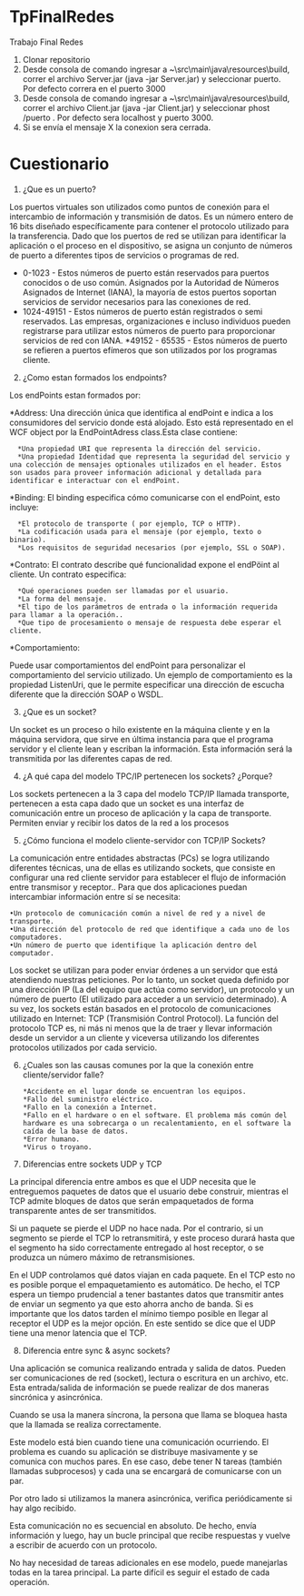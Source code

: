 # TpFinalRedes
Trabajo Final Redes

1) Clonar repositorio
2) Desde consola de comando ingresar a ~\src\main\java\resources\build\, correr el archivo Server.jar (java -jar Server.jar) y seleccionar puerto. Por defecto correra en el puerto 3000
3) Desde consola de comando ingresar a ~\src\main\java\resources\build\, correr el archivo Client.jar (java -jar Client.jar) y seleccionar phost /puerto . Por defecto sera localhost y puerto 3000.
4) Si se envía el mensaje X la conexion sera cerrada.

# Cuestionario

1. ¿Que es un puerto? 

 Los puertos virtuales son utilizados como puntos de conexión para el intercambio de información y transmisión de datos. Es un número entero de 16 bits diseñado específicamente para contener el protocolo utilizado para la transferencia. Dado que los puertos de red se utilizan para identificar la aplicación o el proceso en el dispositivo, se asigna un conjunto de números de puerto a diferentes tipos de servicios o programas de red.
  * 0-1023 - Estos números de puerto están reservados para puertos conocidos o de uso común. Asignados por la Autoridad de Números Asignados de Internet (IANA), la mayoría de estos puertos soportan servicios de servidor necesarios para las conexiones de red.
  * 1024-49151 - Estos números de puerto están registrados o semi reservados. Las empresas, organizaciones e incluso individuos pueden registrarse para utilizar estos números de puerto para proporcionar servicios de red con IANA.
  *49152 - 65535 - Estos números de puerto se refieren a puertos efímeros que son utilizados por los programas cliente.

2. ¿Como estan formados los endpoints?

Los endPoints estan formados por:

  *Address: Una dirección única que identifica al endPoint e indica a los consumidores del servicio donde está alojado. Esto está representado en el WCF object por la EndPointAdress class.Esta clase contiene: 
  
      *Una propiedad URI que representa la dirección del servicio.
      *Una propiedad Identidad que representa la seguridad del servicio y una colección de mensajes optionales utilizados en el header. Estos son usados para proveer información adicional y detallada para identificar e interactuar con el endPoint.

  *Binding: El binding especifica cómo comunicarse con el endPoint, esto incluye:
  
      *El protocolo de transporte ( por ejemplo, TCP o HTTP).
      *La codificación usada para el mensaje (por ejemplo, texto o binario).
      *Los requisitos de seguridad necesarios (por ejemplo, SSL o SOAP).

  *Contrato: El contrato describe qué funcionalidad expone el endPöint al cliente. Un contrato especifica: 
  
      *Qué operaciones pueden ser llamadas por el usuario.
      *La forma del mensaje.
      *El tipo de los parámetros de entrada o la información requerida para llamar a la operación..
      *Que tipo de procesamiento o mensaje de respuesta debe esperar el cliente. 

  *Comportamiento:  
  
Puede usar comportamientos del endPoint para personalizar el comportamiento del servicio utilizado. Un ejemplo de comportamiento es la propiedad ListenUri, que le permite especificar una dirección de escucha diferente que la dirección SOAP o WSDL. 
 

3. ¿Que es un socket? 

Un socket es un proceso o hilo existente en la máquina cliente y en la máquina servidora, que sirve en última instancia para que el programa servidor y el cliente lean y escriban la información. Esta información será la transmitida por las diferentes capas de red.

4. ¿A qué capa del modelo TPC/IP pertenecen los sockets? ¿Porque? 

Los sockets pertenecen a la 3 capa del modelo TCP/IP llamada transporte, pertenecen a esta capa dado que un socket es una interfaz de comunicación entre un proceso de aplicación y la capa de transporte. Permiten enviar y recibir los datos de la red a los procesos 

5. ¿Cómo funciona el modelo cliente-servidor con TCP/IP Sockets? 

La comunicación entre entidades abstractas (PCs) se logra utilizando diferentes técnicas, una de ellas es utilizando sockets, que consiste en configurar una red cliente servidor para establecer el flujo de información entre transmisor y receptor.. Para que dos aplicaciones puedan intercambiar información entre sí se necesita:

    •Un protocolo de comunicación común a nivel de red y a nivel de transporte. 
    •Una dirección del protocolo de red que identifique a cada uno de los computadores. 
    •Un número de puerto que identifique la aplicación dentro del computador. 
  
Los socket se utilizan para poder enviar órdenes a un servidor que está atendiendo nuestras peticiones. Por lo tanto, un socket queda definido por una dirección IP (La del equipo que actúa como servidor), un protocolo y un número de puerto (El utilizado para acceder a un servicio determinado). A su vez, los sockets están basados en el protocolo de comunicaciones utilizado en Internet: TCP (Transmisión Control Protocol). La función del protocolo TCP es, ni más ni menos que la de traer y llevar información desde un servidor a un cliente y viceversa utilizando los diferentes protocolos utilizados por cada servicio.

6. ¿Cuales son las causas comunes por la que la conexión entre cliente/servidor falle?
 
       *Accidente en el lugar donde se encuentran los equipos.
       *Fallo del suministro eléctrico.
       *Fallo en la conexión a Internet.
       *Fallo en el hardware o en el software. El problema más común del hardware es una sobrecarga o un recalentamiento, en el software la caída de la base de datos.
       *Error humano.
       *Virus o troyano.

7. Diferencias entre sockets UDP y TCP 

 La principal diferencia entre ambos es que el UDP necesita que le entreguemos paquetes de datos que el usuario debe construir, mientras el TCP admite bloques de datos que serán empaquetados de forma transparente antes de ser transmitidos.
 
Si un paquete se pierde el UDP no hace nada. Por el contrario, si un segmento se pierde el TCP lo retransmitirá, y este proceso durará hasta que el segmento ha sido correctamente entregado al host receptor, o se produzca un número máximo de retransmisiones.

 En el UDP controlamos qué datos viajan en cada paquete. En el TCP esto no es posible porque el empaquetamiento es automático. De hecho, el TCP espera un tiempo prudencial a tener bastantes datos que transmitir antes de enviar un segmento ya que esto ahorra ancho de banda. Si es importante que los datos tarden el mínimo tiempo posible en llegar al receptor el UDP es la mejor opción. En este sentido se dice que el UDP tiene una menor latencia que el TCP.
 
8. Diferencia entre sync & async sockets? 

Una aplicación se comunica realizando entrada y salida de datos. Pueden ser comunicaciones de red (socket), lectura o escritura en un archivo, etc. Esta entrada/salida de información se puede realizar de dos maneras sincrónica y asincrónica. 

Cuando se usa la manera síncrona, la persona que llama se bloquea hasta que la llamada se realiza correctamente.

Este modelo está bien cuando tiene una comunicación ocurriendo. El problema es cuando su aplicación se distribuye masivamente y se comunica con muchos pares. En ese caso, debe tener N tareas (también llamadas subprocesos) y cada una se encargará de comunicarse con un par.

Por otro lado si utilizamos la manera asincrónica, verifica periódicamente si hay algo recibido.

Esta comunicación no es secuencial en absoluto. De hecho, envía información y luego, hay un bucle principal que recibe respuestas y vuelve a escribir de acuerdo con un protocolo.

No hay necesidad de tareas adicionales en ese modelo, puede manejarlas todas en la tarea principal. La parte difícil es seguir el estado de cada operación.

